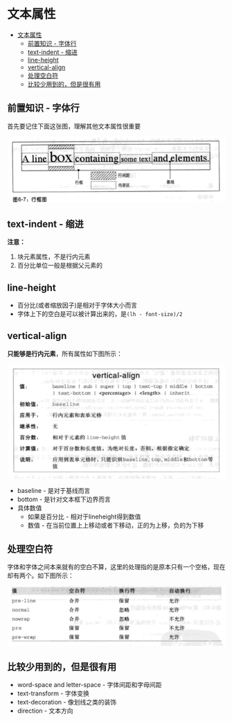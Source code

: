 # 文本属性

<!-- TOC -->

- [文本属性](#文本属性)
  - [前置知识 - 字体行](#前置知识---字体行)
  - [text-indent - 缩进](#text-indent---缩进)
  - [line-height](#line-height)
  - [vertical-align](#vertical-align)
  - [处理空白符](#处理空白符)
  - [比较少用到的，但是很有用](#比较少用到的但是很有用)

<!-- /TOC -->

## 前置知识 - 字体行

首先要记住下面这张图，理解其他文本属性很重要

![line-height](https://raw.githubusercontent.com/JiangWeixian/JS-Books/master/CSS%E6%9D%83%E5%A8%81%E6%8C%87%E5%8D%97/CSS%E6%96%87%E6%9C%AC%E5%B1%9E%E6%80%A7/img/lineheight.PNG)

## text-indent - 缩进

**注意：**

1. 块元素属性，不是行内元素
2. 百分比单位一般是根据父元素的

## line-height

* 百分比(或者缩放因子)是相对于字体大小而言
* 字体上下的空白是可以被计算出来的，是`(lh - font-size)/2`

## vertical-align

**只能够是行内元素**，所有属性如下图所示：

![verticalalign](https://raw.githubusercontent.com/JiangWeixian/JS-Books/master/CSS%E6%9D%83%E5%A8%81%E6%8C%87%E5%8D%97/CSS%E6%96%87%E6%9C%AC%E5%B1%9E%E6%80%A7/img/verticalalign.PNG)

* baseline - 是对于基线而言
* bottom - 是针对文本框下边界而言
* 具体数值
  * 如果是百分比 - 相对于lineheight得到数值
  * 数值 - 在当前位置上上移动或者下移动，正的为上移，负的为下移

## 处理空白符

字体和字体之间本来就有的空白不算，这里的处理指的是原本只有一个空格，现在却有两个。如下图所示：

![处理空白和黄行](https://raw.githubusercontent.com/JiangWeixian/JS-Books/master/CSS%E6%9D%83%E5%A8%81%E6%8C%87%E5%8D%97/CSS%E6%96%87%E6%9C%AC%E5%B1%9E%E6%80%A7/img/whitespace.PNG)


## 比较少用到的，但是很有用

* word-space and letter-space - 字体间距和字母间距
* text-transform - 字体变换
* text-decoration - 像划线之类的装饰
* direction - 文本方向